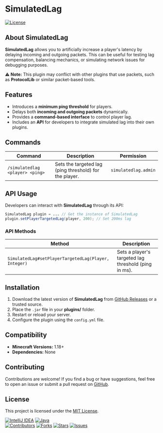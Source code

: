 # SimulatedLag

[![License](https://img.shields.io/github/license/bloupyi/SimulatedLag)](LICENSE)

## About SimulatedLag

**SimulatedLag** allows you to artificially increase a player's latency by delaying incoming and outgoing packets. This can be useful for testing lag compensation, balancing mechanics, or simulating network issues for debugging purposes.

⚠ **Note:** This plugin may conflict with other plugins that use packets, such as **ProtocolLib** or similar packet-based tools.

## Features
- Introduces a **minimum ping threshold** for players.
- Delays both **incoming and outgoing packets** dynamically.
- Provides a **command-based interface** to control player lag.
- Includes an **API** for developers to integrate simulated lag into their own plugins.

## Commands
| Command                         | Description                                            | Permission           |
|---------------------------------|--------------------------------------------------------|----------------------|
| `/simulatedlag <player> <ping>` | Sets the targeted lag (ping threshold) for the player. | `simulatedlag.admin` |

## API Usage
Developers can interact with **SimulatedLag** through its API:

```java
SimulatedLag plugin = ... // Get the instance of SimulatedLag
plugin.setPlayerTargetedLag(player, 200); // Set 200ms lag
```

### API Methods
| Method                                               | Description                                          |
|------------------------------------------------------|------------------------------------------------------|
| `SimulatedLag#setPlayerTargetedLag(Player, Integer)` | Sets a player's targeted lag threshold (ping in ms). |

## Installation
1. Download the latest version of **SimulatedLag** from [GitHub Releases](https://github.com/bloupyi/SimulatedLag/releases) or a trusted source.
2. Place the `.jar` file in your **plugins/** folder.
3. Restart or reload your server.
4. Configure the plugin using the `config.yml` file.

## Compatibility
- **Minecraft Versions:** 1.18+
- **Dependencies:** None

## Contributing
Contributions are welcome! If you find a bug or have suggestions, feel free to open an issue or submit a pull request on [GitHub](https://github.com/bloupyi/SimulatedLag).

## License
This project is licensed under the [MIT License](LICENSE).

[![IntelliJ IDEA](https://img.shields.io/badge/IntelliJ_IDEA-FB287A?logo=intellij-idea&logoColor=white)](https://www.jetbrains.com/idea/)
[![Java](https://img.shields.io/badge/Java-007396?logo=openjdk&logoColor=white)](https://www.java.com/)  
[![Contributors](https://img.shields.io/github/contributors/bloupyi/SimulatedLag?color=blue&style=flat)](https://github.com/bloupyi/SimulatedLag/graphs/contributors)
[![Forks](https://img.shields.io/github/forks/bloupyi/SimulatedLag?style=flat-square)](https://github.com/bloupyi/SimulatedLag/network/members)
[![Stars](https://img.shields.io/github/stars/bloupyi/SimulatedLag?style=flat-square)](https://github.com/bloupyi/SimulatedLag/stargazers)
[![Issues](https://img.shields.io/github/issues/bloupyi/SimulatedLag?style=flat-square)](https://github.com/bloupyi/SimulatedLag/issues)
